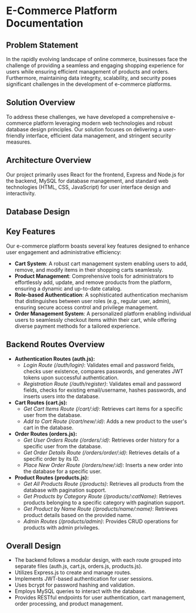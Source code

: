 # E-Commerce Platform Documentation

## Problem Statement
In the rapidly evolving landscape of online commerce, businesses face the challenge of providing a seamless and engaging shopping experience for users while ensuring efficient management of products and orders. Furthermore, maintaining data integrity, scalability, and security poses significant challenges in the development of e-commerce platforms.

## Solution Overview
To address these challenges, we have developed a comprehensive e-commerce platform leveraging modern web technologies and robust database design principles. Our solution focuses on delivering a user-friendly interface, efficient data management, and stringent security measures.

## Architecture Overview
Our project primarily uses React for the frontend, Express and Node.js for the backend, MySQL for database management, and standard web technologies (HTML, CSS, JavaScript) for user interface design and interactivity.

## Database Design



## Key Features
Our e-commerce platform boasts several key features designed to enhance user engagement and administrative efficiency:
- **Cart System**: A robust cart management system enabling users to add, remove, and modify items in their shopping carts seamlessly.
- **Product Management**: Comprehensive tools for administrators to effortlessly add, update, and remove products from the platform, ensuring a dynamic and up-to-date catalog.
- **Role-based Authentication**: A sophisticated authentication mechanism that distinguishes between user roles (e.g., regular user, admin), ensuring secure access control and privilege management.
- **Order Management System**: A personalized platform enabling individual users to seamlessly checkout items within their cart, while offering diverse payment methods for a tailored experience.

## Backend Routes Overview
- **Authentication Routes (auth.js):**
  - *Login Route (/auth/login)*: Validates email and password fields, checks user existence, compares passwords, and generates JWT tokens upon successful authentication.
  - *Registration Route (/auth/register)*: Validates email and password fields, checks for existing email/username, hashes passwords, and inserts users into the database.
- **Cart Routes (cart.js):**
  - *Get Cart Items Route (/cart/:id)*: Retrieves cart items for a specific user from the database.
  - *Add to Cart Route (/cart/new/:id)*: Adds a new product to the user's cart in the database.
- **Order Routes (orders.js):**
  - *Get User Orders Route (/orders/:id)*: Retrieves order history for a specific user from the database.
  - *Get Order Details Route (/orders/order/:id)*: Retrieves details of a specific order by its ID.
  - *Place New Order Route (/orders/new/:id)*: Inserts a new order into the database for a specific user.
- **Product Routes (products.js):**
  - *Get All Products Route (/products)*: Retrieves all products from the database with pagination support.
  - *Get Products by Category Route (/products/:catName)*: Retrieves products belonging to a specific category with pagination support.
  - *Get Product by Name Route (/products/name/:name)*: Retrieves product details based on the provided name.
  - *Admin Routes (/products/admin)*: Provides CRUD operations for products with admin privileges.


## Overall Design
- The backend follows a modular design, with each route grouped into separate files (auth.js, cart.js, orders.js, products.js).
- Utilizes Express.js to create and manage routes.
- Implements JWT-based authentication for user sessions.
- Uses bcrypt for password hashing and validation.
- Employs MySQL queries to interact with the database.
- Provides RESTful endpoints for user authentication, cart management, order processing, and product management.

